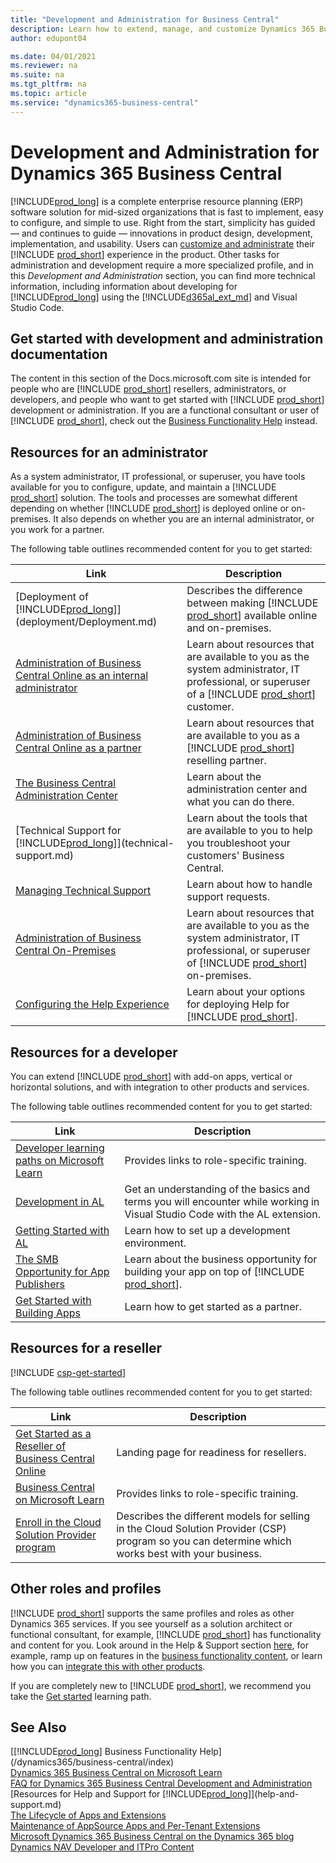 ```yaml
---
title: "Development and Administration for Business Central"
description: Learn how to extend, manage, and customize Dynamics 365 Business Central
author: edupont04

ms.date: 04/01/2021
ms.reviewer: na
ms.suite: na
ms.tgt_pltfrm: na
ms.topic: article
ms.service: "dynamics365-business-central"
---
```

# Development and Administration for Dynamics 365 Business Central

[!INCLUDE[prod_long](includes/prod_long.md)] is a complete enterprise resource planning (ERP) software solution for mid-sized organizations that is fast to implement, easy to configure, and simple to use. Right from the start, simplicity has guided — and continues to guide — innovations in product design, development, implementation, and usability. Users can [customize and administrate](/dynamics365/business-central/admin-setup-and-administration) their [!INCLUDE [prod_short](developer/includes/prod_short.md)] experience in the product. Other tasks for administration and development require a more specialized profile, and in this *Development and Administration* section, you can find more technical information, including information about developing for [!INCLUDE[prod_long](includes/prod_long.md)] using the [!INCLUDE[d365al_ext_md](includes/d365al_ext_md.md)] and Visual Studio Code.  

## Get started with development and administration documentation

The content in this section of the Docs.microsoft.com site is intended for people who are [!INCLUDE [prod_short](developer/includes/prod_short.md)] resellers, administrators, or developers, and people who want to get started with [!INCLUDE [prod_short](developer/includes/prod_short.md)] development or administration. If you are a functional consultant or user of [!INCLUDE [prod_short](developer/includes/prod_short.md)], check out the [Business Functionality Help](/dynamics365/business-central/index) instead.  

## Resources for an administrator

As a system administrator, IT professional, or superuser, you have tools available for you to configure, update, and maintain a [!INCLUDE [prod_short](developer/includes/prod_short.md)] solution. The tools and processes are somewhat different depending on whether [!INCLUDE [prod_short](developer/includes/prod_short.md)] is deployed online or on-premises. It also depends on whether you are an internal administrator, or you work for a partner.  

The following table outlines recommended content for you to get started:

|Link  |Description  |
|------|-------------|
|[Deployment of [!INCLUDE[prod_long](developer/includes/prod_long.md)]](deployment/Deployment.md)| Describes the difference between making [!INCLUDE [prod_short](developer/includes/prod_short.md)] available online and on-premises. |
|[Administration of Business Central Online as an internal administrator](administration/tenant-administration.md#administration-as-an-internal-administrator)|Learn about resources that are available to you as the system administrator, IT professional, or superuser of a [!INCLUDE [prod_short](developer/includes/prod_short.md)] customer.|
|[Administration of Business Central Online as a partner](administration/tenant-administration.md#administration-as-a-partner)|Learn about resources that are available to you as a [!INCLUDE [prod_short](developer/includes/prod_short.md)] reselling partner.|
|[The Business Central Administration Center](administration/tenant-admin-center.md)|Learn about the administration center and what you can do there.|
|[Technical Support for [!INCLUDE[prod_long](developer/includes/prod_long.md)]](technical-support.md)|Learn about the tools that are available to you to help you troubleshoot your customers' Business Central.|
|[Managing Technical Support](administration/manage-technical-support.md)|Learn about how to handle support requests.|
|[Administration of Business Central On-Premises](administration/Administration.md)|Learn about resources that are available to you as the system administrator, IT professional, or superuser of [!INCLUDE [prod_short](developer/includes/prod_short.md)] on-premises.|
|[Configuring the Help Experience](deployment/configure-help.md)|Learn about your options for deploying Help for [!INCLUDE [prod_short](developer/includes/prod_short.md)].|

## Resources for a developer

You can extend [!INCLUDE [prod_short](developer/includes/prod_short.md)] with add-on apps, vertical or horizontal solutions, and with integration to other products and services.  

The following table outlines recommended content for you to get started:

|Link  |Description  |
|------|-------------|
|[Developer learning paths on Microsoft Learn](/learn/browse/?WT.mc_id=dyn365bc_landingpage-docs&resource_type=learning%20path&products=dynamics-business-central&roles=developer)| Provides links to role-specific training. |
|[Development in AL](developer/devenv-dev-overview.md)|Get an understanding of the basics and terms you will encounter while working in Visual Studio Code with the AL extension.|
|[Getting Started with AL](developer/devenv-get-started.md)|Learn how to set up a development environment.|
|[The SMB Opportunity for App Publishers](developer/readiness/opportunity-app-publisher.md)|Learn about the business opportunity for building your app on top of [!INCLUDE [prod_short](developer/includes/prod_short.md)].|
|[Get Started with Building Apps](developer/readiness/get-started.md)|Learn how to get started as a partner.|

## Resources for a reseller

[!INCLUDE [csp-get-started](developer/includes/csp-get-started.md)]

The following table outlines recommended content for you to get started:

|Link  |Description  |
|------|-------------|
|[Get Started as a Reseller of Business Central Online](administration/get-started-online.md)| Landing page for readiness for resellers. |
|[Business Central on Microsoft Learn](/learn/browse/?WT.mc_id=dyn365bc_landingpage-docs&products=dynamics-business-central&resource_type=learning%20path&roles=functional-consultant)|  Provides links to role-specific training. |
|[Enroll in the Cloud Solution Provider program](/partner-center/enrolling-in-the-csp-program) | Describes the different models for selling in the Cloud Solution Provider (CSP) program so you can determine which works best with your business.        |

## Other roles and profiles

[!INCLUDE [prod_short](developer/includes/prod_short.md)] supports the same profiles and roles as other Dynamics 365 services. If you see yourself as a solution architect or functional consultant, for example, [!INCLUDE [prod_short](developer/includes/prod_short.md)] has functionality and content for you. Look around in the Help & Support section [here](help-and-support.md), for example, ramp up on features in the [business functionality
content](/dynamics365/business-central/across-business-functionality), or learn how you can [integrate this with other products](/dynamics365/business-central/admin-common-data-service).  

If you are completely new to [!INCLUDE [prod_short](developer/includes/prod_short.md)], we recommend you take the [Get started](https://go.microsoft.com/fwlink/?linkid=847861) learning path.

## See Also

[[!INCLUDE[prod_long](includes/prod_long.md)] Business Functionality Help](/dynamics365/business-central/index)  
[Dynamics 365 Business Central on Microsoft Learn](/learn/dynamics365/business-central?WT.mc_id=dyn365bc_landingpage-docs)  
[FAQ for Dynamics 365 Business Central Development and Administration](faq.yml)  
[Resources for Help and Support for [!INCLUDE[prod_long](includes/prod_long.md)]](help-and-support.md)  
[The Lifecycle of Apps and Extensions](developer/devenv-app-life-cycle.md)  
[Maintenance of AppSource Apps and Per-Tenant Extensions](developer/app-maintain.md)  
[Microsoft Dynamics 365 Business Central on the Dynamics 365 blog](https://cloudblogs.microsoft.com/dynamics365/it/product/business-central/)  
[Dynamics NAV Developer and ITPro Content](/dynamics-nav/index)  
